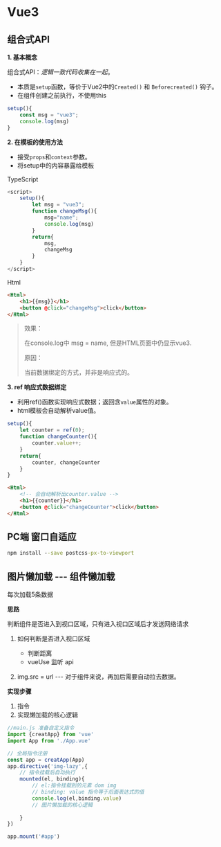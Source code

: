 # Vue3

## 组合式API

**1. 基本概念**

组合式API：*逻辑一致代码收集在一起*。

- 本质是`setup`函数，等价于Vue2中的`Created()` 和 `Beforecreated()` 钩子。
- 在组件创建之前执行，不使用this

```typescript
setup(){
    const msg = "vue3";
    console.log(msg)
}
```

**2. 在模板的使用方法**

- 接受`props`和`context`参数。
- 将setup中的内容暴露给模板

TypeScript

```js
<script>
    setup(){
        let msg = "vue3";
        function changeMsg(){
            msg="name";
            console.log(msg)
        }
        return{
            msg,
            changeMsg
        }
    }
</script>
```

Html

```html
<Html>
    <h1>{{msg}}</h1>
    <button @click="changeMsg">click</button>
</Html>
```

> 效果：
>
> 在console.log中 msg = name, 但是HTML页面中仍显示vue3.
>
> 原因：
>
> 当前数据绑定的方式，并非是响应式的。

**3. ref 响应式数据绑定**

- 利用ref()函数实现响应式数据；返回含`value`属性的对象。
- html模板会自动解析value值。

```typescript
setup(){
    let counter = ref(0);
    function changeCounter(){
        counter.value++;
    }
    return{
        counter, changeCounter
    }
}
```

```html
<Html>
    <!-- 会自动解析出counter.value -->
    <h1>{{counter}}</h1>
    <button @click="changeCounter">click</button>
</Html>
```



## PC端 窗口自适应

```cmd
npm install --save postcss-px-to-viewport
```



## 图片懒加载 --- 组件懒加载

每次加载5条数据

**思路**

判断组件是否进入到视口区域，只有进入视口区域后才发送网络请求

1. 如何判断是否进入视口区域
   - 判断距离
   - vueUse 监听 api

2. img.src = url --- 对于组件来说，再加后需要自动拉去数据。

**实现步骤**

1. 指令
2. 实现懒加载的核心逻辑

```js
//main.js 准备自定义指令
import {creatApp} from 'vue'
import App from './App.vue'

// 全局指令注册
const app = creatApp(App)
app.directive('img-lazy',{
    // 指令挂载后自动执行
    mounted(el, binding){
        // el:指令挂载到的元素 dom img
        // binding: value 指令等于后面表达式的值
        console.log(el,binding.value)
        // 图片懒加载的核心逻辑
        
    }
})

app.mount('#app')
```

